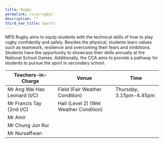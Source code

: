 ```yaml
---
title: Rugby
permalink: /cca/rugby/
description: ""
third_nav_title: Sports
---
```

MPS Rugby aims to equip students with the technical skills of how to play rugby confidently and safely. Besides the physical, students learn values such as teamwork, resilience and overcoming their fears and inhibitions. Students have the opportunity to showcase their skills annually at the National School Games. Additionally, the CCA aims to provide a pathway for students to pursue the sport in secondary school.



| Teachers-in-Charge| Venue | Time |
| -------- | -------- | -------- |
| Mr Ang Wai Hao Leonard (I/C)     | Field (Fair Weather Condition)| Thursday, 3.15pm-4.45pm    |
| Mr Francis Tay (2nd I/C)    | Hall (Level 2) (Wet Weather Condition)   |     |
| Mr Amir    |      |     |
| Mr Chung Jun Rui   |     |      |
| Mr Nursaffwan     |     |      